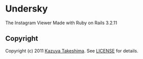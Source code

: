 # Undersky

The Instagram Viewer Made with Ruby on Rails 3.2.11

## Copyright
Copyright (c) 2011 [Kazuya Takeshima](mailto:mail@mitukiii.jp). See [LICENSE][] for details.

[license]: https://github.com/mitukiii/undersky/blob/master/LICENSE.md
